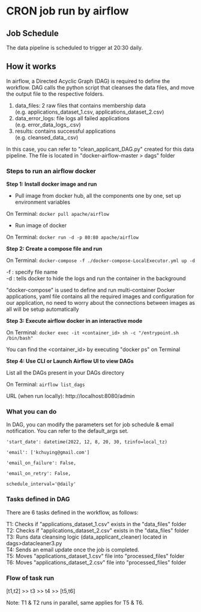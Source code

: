 # CRON job run by airflow

## Job Schedule
The data pipeline is scheduled to trigger at 20:30 daily.

## How it works

In airflow, a Directed Acyclic Graph (DAG) is required to define the workflow. DAG calls the python script that cleanses the data files, and move the output file to the respective folders.

1. data_files: 2 raw files that contains membership data  
(e.g. applications_dataset_1.csv, applications_dataset_2.csv)  
2. data_error_logs: file logs all failed applications  
(e.g. error_data_logs_<date>.csv)  
3. results: contains successful applications  
(e.g. cleansed_data_<date>.csv)

In this case, you can refer to "clean_applicant_DAG.py" created for this data pipeline.
The file is located in "docker-airflow-master > dags" folder

### Steps to run an airflow docker

**Step 1: Install docker image and run**

- Pull image from docker hub, all the components one by one, set up environment variables

On Terminal:
`docker pull apache/airflow`

- Run image of docker

On Terminal:
`docker run -d -p 80:80 apache/airflow`

**Step 2: Create a compose file and run**

On Terminal:
`docker-compose -f ./docker-compose-LocalExecutor.yml up -d`

>
-f : specify file name  
-d : tells docker to hide the logs and run the container in the background

"docker-compose" is used to define and run multi-container Docker applications, yaml file contains all the required images and configuration for our application, no need to worry about the connections between images as all will be setup automatically

**Step 3: Execute airflow docker in an interactive mode**

On Terminal:
`docker exec -it <container_id> sh -c "/entrypoint.sh /bin/bash"`

You can find the <container_id> by executing "docker ps" on Terminal

**Step 4: Use CLI or Launch Airflow UI to view DAGs**

List all the DAGs present in your DAGs directory

On Terminal:
`airflow list_dags`

URL (when run locally): http://localhost:8080/admin

### What you can do
In DAG, you can modify the parameters set for job schedule & email notification.
You can refer to the default_args set.

`'start_date': datetime(2022, 12, 8, 20, 30, tzinfo=local_tz)`

`'email': ['kchuying@gmail.com']`

`'email_on_failure': False,`

`'email_on_retry': False,`

`schedule_interval='@daily'`

### Tasks defined in DAG
There are 6 tasks defined in the workflow, as follows:

>
T1: Checks if "applications_dataset_1.csv" exists in the "data_files" folder  
T2: Checks if "applications_dataset_2.csv" exists in the "data_files" folder  
T3: Runs data cleansing logic (data_applicant_cleaner) located in dags>datacleaner3.py  
T4: Sends an email update once the job is completed.  
T5: Moves "applications_dataset_1.csv" file into "processed_files" folder  
T6: Moves "applications_dataset_2.csv" file into "processed_files" folder  

### Flow of task run
[t1,t2] >> t3 >> t4 >> [t5,t6]

Note: T1 & T2 runs in parallel, same applies for T5 & T6.
